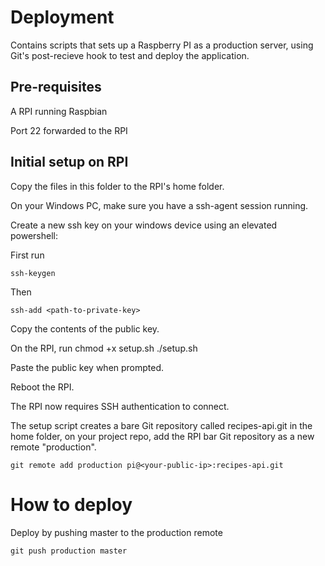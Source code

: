 
# Deployment

Contains scripts that sets up a Raspberry PI as a production server, using Git's post-recieve hook to test and deploy the application.

## Pre-requisites

A RPI running Raspbian

Port 22 forwarded to the RPI

## Initial setup on RPI

Copy the files in this folder to the RPI's home folder.

On your Windows PC, make sure you have a ssh-agent session running.

Create a new ssh key on your windows device using an elevated powershell:

First run

`ssh-keygen`

Then

`ssh-add <path-to-private-key>`

Copy the contents of the public key.

On the RPI, run
chmod +x setup.sh
./setup.sh

Paste the public key when prompted.

Reboot the RPI.

The RPI now requires SSH authentication to connect.

The setup script creates a bare Git repository called recipes-api.git in the home folder, on your project repo, add the RPI bar Git repository as a new remote "production".

`git remote add production pi@<your-public-ip>:recipes-api.git`


# How to deploy
Deploy by pushing master to the production remote

`git push production master`